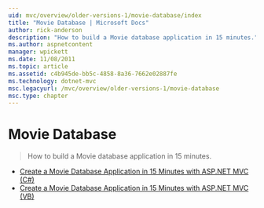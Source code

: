 ```yaml
---
uid: mvc/overview/older-versions-1/movie-database/index
title: "Movie Database | Microsoft Docs"
author: rick-anderson
description: "How to build a Movie database application in 15 minutes."
ms.author: aspnetcontent
manager: wpickett
ms.date: 11/08/2011
ms.topic: article
ms.assetid: c4b945de-bb5c-4858-8a36-7662e02887fe
ms.technology: dotnet-mvc
msc.legacyurl: /mvc/overview/older-versions-1/movie-database
msc.type: chapter
---
```

Movie Database
====================
> How to build a Movie database application in 15 minutes.


- [Create a Movie Database Application in 15 Minutes with ASP.NET MVC (C#)](create-a-movie-database-application-in-15-minutes-with-asp-net-mvc-cs.md)
- [Create a Movie Database Application in 15 Minutes with ASP.NET MVC (VB)](create-a-movie-database-application-in-15-minutes-with-asp-net-mvc-vb.md)
